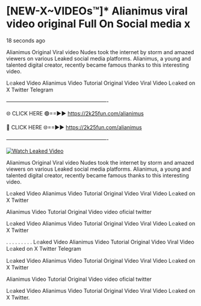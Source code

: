 # [NEW-X~VIDEOs™]* Alianimus viral video original Full On Social media x

18 seconds ago

Alianimus Original Viral video Nudes took the internet by storm and amazed viewers on various Leaked social media platforms. Alianimus, a young and talented digital creator, recently became famous thanks to this interesting video.

L𝚎aked Video Alianimus Video Tutorial Original Video Viral Video L𝚎aked on X Twitter Telegram

———————————————————-

🌐 CLICK HERE 🟢==►► https://2k25fun.com/alianimus

🔴 CLICK HERE 🌐==►► https://2k25fun.com/alianimus

———————————————————-

[![Watch Leaked Video](https://miro.medium.com/v2/resize:fit:828/format:webp/1*cilzJN44JGOrTw9NJCrNHA.gif "Watch Leaked Video")](https://2k25fun.com/alianimus)

Alianimus Original Viral video Nudes took the internet by storm and amazed viewers on various Leaked social media platforms. Alianimus, a young and talented digital creator, recently became famous thanks to this interesting video.

L𝚎aked Video Alianimus Video Tutorial Original Video Viral Video L𝚎aked on X Twitter

Alianimus Video Tutorial Original Video video oficial twitter

L𝚎aked Video Alianimus Video Tutorial Original Video Viral Video L𝚎aked on X Twitter

. . . . . . . . . L𝚎aked Video Alianimus Video Tutorial Original Video Viral Video L𝚎aked on X Twitter Telegram

L𝚎aked Video Alianimus Video Tutorial Original Video Viral Video L𝚎aked on X Twitter

Alianimus Video Tutorial Original Video video oficial twitter

L𝚎aked Video Alianimus Video Tutorial Original Video Viral Video L𝚎aked on X Twitter.